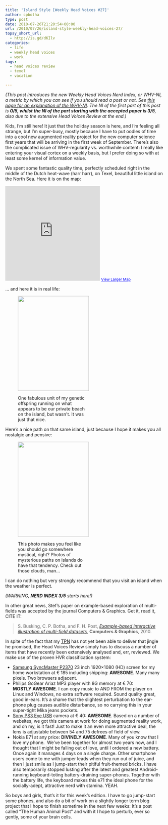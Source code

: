 ```yaml
---
title: 'Island Style [Weekly Head Voices #27]'
author: cpbotha
type: post
date: 2010-07-26T21:20:54+00:00
url: /2010/07/26/island-style-weekly-head-voices-27/
topsy_short_url:
  - http://is.gd/dKIlv
categories:
  - life
  - weekly head voices
  - work
tags:
  - head voices review
  - texel
  - vacation

---
```

_(This post introduces the new Weekly Head Voices Nerd Index, or WHV-NI, a metric by which you can see if you should read a post or not. See_ [_this page for an explanation of the WHV-NI_][1]_. The NI of the first part of this post is **0/5**__, whilst the NI of the part starting with the accepted paper is **3/5**__, also due to the extensive Head Voices Review at the end.)_

Kids, I&#8217;m still here! It just that the holiday season is here, and I&#8217;m feeling all strange, but I&#8217;m super-busy, mostly because I have to put oodles of time into a cool new augmented reality project for the new computer science first years that will be arriving in the first week of September. There&#8217;s also the complicated issue of WHV-regularity vs. worthwhile content: I really like entering your visual cortex on a weekly basis, but I prefer doing so with at least some kernel of information value.

We spent some fantastic quality time, perfectly scheduled right in the middle of the Dutch heat-wave (harr harr), on Texel, beautiful little island on the North Sea. Here it is on the map:

<iframe width="300" height="300" frameborder="0" scrolling="no" marginheight="0" marginwidth="0" src="http://maps.google.nl/maps?f=q&source=s_q&hl=en&geocode=&q=texel&sll=52.469397,5.509644&sspn=5.221562,9.788818&ie=UTF8&hq=&hnear=Texel,+North+Holland&ll=53.05112,4.905396&spn=0.990595,1.647949&z=8&output=embed"></iframe>  
<small><a href="http://maps.google.nl/maps?f=q&source=embed&hl=en&geocode=&q=texel&sll=52.469397,5.509644&sspn=5.221562,9.788818&ie=UTF8&hq=&hnear=Texel,+North+Holland&ll=53.05112,4.905396&spn=0.990595,1.647949&z=8" style="color:#0000FF;text-align:left">View Larger Map</a></small>

&#8230; and here it is in real life:<figure id="attachment_1012" aria-describedby="caption-attachment-1012" style="width: 225px" class="wp-caption aligncenter"><a href="http://cpbotha.net/wp-content/uploads/2010/07/sophia_texel_strand_1024.jpg" data-rel="lightbox-image-0" data-rl_title="" data-rl_caption="" title="">

<img data-attachment-id="1012" data-permalink="https://cpbotha.net/2010/07/26/island-style-weekly-head-voices-27/sophia_texel_strand_1024/" data-orig-file="https://cpbotha.net/wp-content/uploads/2010/07/sophia_texel_strand_1024.jpg" data-orig-size="768,1024" data-comments-opened="1" data-image-meta="{&quot;aperture&quot;:&quot;2.8&quot;,&quot;credit&quot;:&quot;&quot;,&quot;camera&quot;:&quot;iPhone 3GS&quot;,&quot;caption&quot;:&quot;&quot;,&quot;created_timestamp&quot;:&quot;1278413560&quot;,&quot;copyright&quot;:&quot;&quot;,&quot;focal_length&quot;:&quot;3.85&quot;,&quot;iso&quot;:&quot;64&quot;,&quot;shutter_speed&quot;:&quot;0.00029052876234747&quot;,&quot;title&quot;:&quot;&quot;}" data-image-title="sophia_texel_strand_1024" data-image-description="" data-medium-file="https://cpbotha.net/wp-content/uploads/2010/07/sophia_texel_strand_1024-225x300.jpg" data-large-file="https://cpbotha.net/wp-content/uploads/2010/07/sophia_texel_strand_1024.jpg" class="size-medium wp-image-1012" title="sophia_texel_strand_1024" src="http://cpbotha.net/wp-content/uploads/2010/07/sophia_texel_strand_1024-225x300.jpg" alt="" width="225" height="300" srcset="https://cpbotha.net/wp-content/uploads/2010/07/sophia_texel_strand_1024-225x300.jpg 225w, https://cpbotha.net/wp-content/uploads/2010/07/sophia_texel_strand_1024.jpg 768w" sizes="(max-width: 225px) 85vw, 225px" /></a><figcaption id="caption-attachment-1012" class="wp-caption-text">One fabulous unit of my genetic offspring running on what appears to be our private beach on the island, but wasn't. It was just that nice.</figcaption></figure> 

Here&#8217;s a nice path on that same island, just because I hope it makes you all nostalgic and pensive:<figure id="attachment_1011" aria-describedby="caption-attachment-1011" style="width: 225px" class="wp-caption aligncenter"><a href="http://cpbotha.net/wp-content/uploads/2010/07/path_less_travelled_texel_1024.jpg" data-rel="lightbox-image-1" data-rl_title="" data-rl_caption="" title="">

<img data-attachment-id="1011" data-permalink="https://cpbotha.net/2010/07/26/island-style-weekly-head-voices-27/path_less_travelled_texel_1024/" data-orig-file="https://cpbotha.net/wp-content/uploads/2010/07/path_less_travelled_texel_1024.jpg" data-orig-size="768,1024" data-comments-opened="1" data-image-meta="{&quot;aperture&quot;:&quot;2.8&quot;,&quot;credit&quot;:&quot;&quot;,&quot;camera&quot;:&quot;iPhone 3GS&quot;,&quot;caption&quot;:&quot;&quot;,&quot;created_timestamp&quot;:&quot;1278413737&quot;,&quot;copyright&quot;:&quot;&quot;,&quot;focal_length&quot;:&quot;3.85&quot;,&quot;iso&quot;:&quot;64&quot;,&quot;shutter_speed&quot;:&quot;0.00026553372278279&quot;,&quot;title&quot;:&quot;&quot;}" data-image-title="path_less_travelled_texel_1024" data-image-description="" data-medium-file="https://cpbotha.net/wp-content/uploads/2010/07/path_less_travelled_texel_1024-225x300.jpg" data-large-file="https://cpbotha.net/wp-content/uploads/2010/07/path_less_travelled_texel_1024.jpg" class="size-medium wp-image-1011" title="path_less_travelled_texel_1024" src="http://cpbotha.net/wp-content/uploads/2010/07/path_less_travelled_texel_1024-225x300.jpg" alt="" width="225" height="300" srcset="https://cpbotha.net/wp-content/uploads/2010/07/path_less_travelled_texel_1024-225x300.jpg 225w, https://cpbotha.net/wp-content/uploads/2010/07/path_less_travelled_texel_1024.jpg 768w" sizes="(max-width: 225px) 85vw, 225px" /></a><figcaption id="caption-attachment-1011" class="wp-caption-text">This photo makes you feel like you should go somewhere mystical, right? Photos of mysterious paths on islands do have that tendency. Check out those clouds, man...</figcaption></figure> 

I can do nothing but very strongly recommend that you visit an island when the weather is perfect.

_(WARNING, **NERD INDEX 3/5** starts here!)_

In other great news, Stef&#8217;s paper on example-based exploration of multi-fields was accepted by the journal Computers & Graphics. Get it, read it, CITE IT:

> S. Busking, C. P. Botha, and F. H. Post, _[Example-based interactive illustration of multi-field datasets][2]_, **Computers & Graphics**, 2010.

In spite of the fact that my [TPN][3] has not yet been able to deliver that jingle he promised, the Head Voices Review simply has to discuss a number of items that have recently been extensively analysed and, err, reviewed. We make use of the proven HVR classification system:

  * [Samsung SyncMaster P2370][4] 23 inch 1920&#215;1080 (HD) screen for my home workstation at € 185 including shipping: **AWESOME**. Many many pixels. Two browsers adjacent.
  * Philips GoGear Ariaz MP3 player with 8G memory at € 70: **MOSTLY AWESOME**. I can copy music to AND FROM the player on Linux and Windows, no extra software required. Sound quality great, good in-ears. It&#8217;s a shame that the slightest perturbation to the ear-phone plug causes audible disturbance, so no carrying this in your super-tight Mika jeans pockets.
  * [Sony PS3 Eye USB][5] camera at € 40: **AWESOME**. Based on a number of websites, we got this camera at work for doing augmented reality work, and oh my, is it fast! Just to make it an even more attractive deal, the lens is adjustable between 54 and 75 defrees of field of view.
  * Nokia E71 at any price: **DIVINELY AWESOME**. Many of you know that I love my phone.  We&#8217;ve been together for almost two years now, and I thought that I might be falling out of love, until I ordered a new battery. Once again it manages 4 days on a single charge. Other smartphone users come to me with jumper leads when they run out of juice, and then I just smile as I jump-start their pitiful fruit-themed bricks. I have also temporarily stopped lusting after the latest and greatest Android-running keyboard-toting battery-draining super-phones. Together with the battery life, the keyboard makes this e71 the ideal phone for the socially-adept, attractive nerd with stamina. YEAH.

So boys and girls, that&#8217;s it for this week&#8217;s edition. I have to go jump-start some phones, and also do a bit of work on a slightly longer term blog project that I hope to finish sometime in the next few weeks: It&#8217;s a post called &#8220;The Human Animal Post&#8221; and with it I hope to perturb, ever so gently, some of your brain cells.

 [1]: http://cpbotha.net/about/weekly-head-voices-nerd-index/ "WHV-NI explanation"
 [2]: http://graphics.tudelft.nl/Publications/Busking2010a "Link to Stef's MFE C&C paper"
 [3]: http://cpbotha.net/weekly-head-voices-abbreviations/ "Link to WHV abbreviations"
 [4]: http://tweakers.net/pricewatch/236702/samsung-syncmaster-p2370.html "Tweakers pricewatch link to P2370"
 [5]: http://tweakers.net/pricewatch/unsorted/66784/sony-eye-camera-ps3-eye-toy-eyetoy.html "tweakers page for the ps3 eye"
